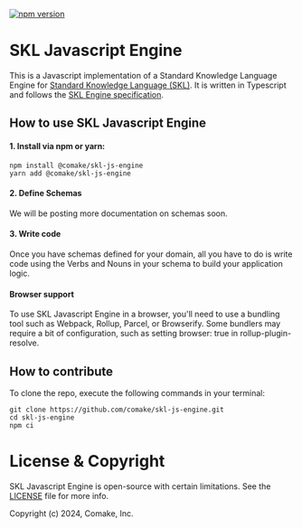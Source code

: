 [![npm version](https://badge.fury.io/js/@comake%2Fskl-js-engine.svg)](https://badge.fury.io/js/@comake%2Fskl-js-engine)

# SKL Javascript Engine

This is a Javascript implementation of a Standard Knowledge Language Engine for [Standard Knowledge Language (SKL)](https://www.comake.io/skl). It is written in Typescript and follows the [SKL Engine specification](https://docs.standardknowledge.com/get-started/engine).


## How to use SKL Javascript Engine

#### 1. Install via npm or yarn:

```shell
npm install @comake/skl-js-engine
yarn add @comake/skl-js-engine
```

#### 2. Define Schemas

We will be posting more documentation on schemas soon.

#### 3. Write code

Once you have schemas defined for your domain, all you have to do is write code using the Verbs and Nouns in your schema to build your application logic.

#### Browser support
To use SKL Javascript Engine in a browser, you'll need to use a bundling tool such as Webpack, Rollup, Parcel, or Browserify. Some bundlers may require a bit of configuration, such as setting browser: true in rollup-plugin-resolve.

## How to contribute

To clone the repo, execute the following commands in your terminal:
```shell
git clone https://github.com/comake/skl-js-engine.git
cd skl-js-engine
npm ci
```

# License & Copyright

SKL Javascript Engine is open-source with certain limitations. See the [LICENSE](LICENSE.md) file for more info.

Copyright (c) 2024, Comake, Inc.
